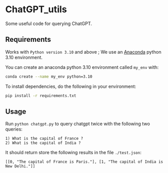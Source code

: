 # ChatGPT_utils
Some useful code for querying ChatGPT. 


## Requirements
Works with `Python version 3.10` and above ; We use an [Anaconda](https://www.anaconda.com/download) python 3.10 environment.

You can create an anaconda python 3.10 environment called `my_env` with:
```bash
conda create --name my_env python=3.10
```

To install dependencies, do the following in your environment:
```bash
pip install -r requirements.txt
```

## Usage
Run `python chatgpt.py` to query chatgpt twice with the following two queries:  
```
1) What is the capital of France ?
2) What is the capital of India ?
```
It should return store the following results in the file `./test.json`:
```
[[0, "The capital of France is Paris."], [1, "The capital of India is New Delhi."]]
```
